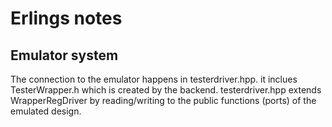 # Erlings notes

## Emulator system
The connection to the emulator happens in
testerdriver.hpp. it inclues TesterWrapper.h which is created by the backend.
testerdriver.hpp extends WrapperRegDriver by reading/writing to the public functions (ports) of the emulated design.

